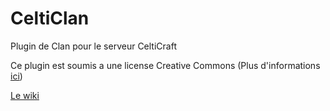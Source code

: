 CeltiClan
=========

Plugin de Clan pour le serveur CeltiCraft

Ce plugin est soumis a une license Creative Commons (Plus d'informations <a href="https://github.com/pitiqui/CeltiClan/wiki/Pr%C3%A9sentation">ici</a>)

<a href="https://github.com/pitiqui/CeltiClan/wiki">Le wiki</a>
